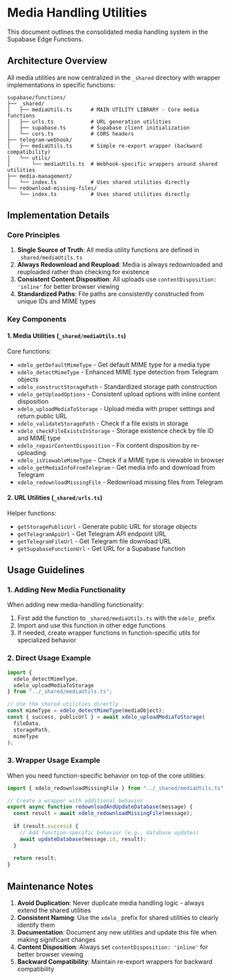 # Media Handling Utilities

This document outlines the consolidated media handling system in the Supabase Edge Functions.

## Architecture Overview

All media utilities are now centralized in the `_shared` directory with wrapper implementations in specific functions:

```
supabase/functions/
├── _shared/
│   ├── mediaUtils.ts      # MAIN UTILITY LIBRARY - Core media functions
│   ├── urls.ts            # URL generation utilities
│   ├── supabase.ts        # Supabase client initialization
│   └── cors.ts            # CORS headers
├── telegram-webhook/
│   ├── mediaUtils.ts      # Simple re-export wrapper (backward compatibility)
│   └── utils/
│       └── mediaUtils.ts  # Webhook-specific wrappers around shared utilities
├── media-management/
│   └── index.ts           # Uses shared utilities directly
└── redownload-missing-files/
    └── index.ts           # Uses shared utilities directly
```

## Implementation Details

### Core Principles

1. **Single Source of Truth**: All media utility functions are defined in `_shared/mediaUtils.ts`
2. **Always Redownload and Reupload**: Media is always redownloaded and reuploaded rather than checking for existence
3. **Consistent Content Disposition**: All uploads use `contentDisposition: 'inline'` for better browser viewing
4. **Standardized Paths**: File paths are consistently constructed from unique IDs and MIME types

### Key Components

#### 1. Media Utilities (`_shared/mediaUtils.ts`)

Core functions:
- `xdelo_getDefaultMimeType` - Get default MIME type for a media type
- `xdelo_detectMimeType` - Enhanced MIME type detection from Telegram objects
- `xdelo_constructStoragePath` - Standardized storage path construction
- `xdelo_getUploadOptions` - Consistent upload options with inline content disposition
- `xdelo_uploadMediaToStorage` - Upload media with proper settings and return public URL
- `xdelo_validateStoragePath` - Check if a file exists in storage
- `xdelo_checkFileExistsInStorage` - Storage existence check by file ID and MIME type
- `xdelo_repairContentDisposition` - Fix content disposition by re-uploading
- `xdelo_isViewableMimeType` - Check if a MIME type is viewable in browser
- `xdelo_getMediaInfoFromTelegram` - Get media info and download from Telegram
- `xdelo_redownloadMissingFile` - Redownload missing files from Telegram

#### 2. URL Utilities (`_shared/urls.ts`)

Helper functions:
- `getStoragePublicUrl` - Generate public URL for storage objects
- `getTelegramApiUrl` - Get Telegram API endpoint URL
- `getTelegramFileUrl` - Get Telegram file download URL
- `getSupabaseFunctionUrl` - Get URL for a Supabase function

## Usage Guidelines

### 1. Adding New Media Functionality

When adding new media-handling functionality:

1. First add the function to `_shared/mediaUtils.ts` with the `xdelo_` prefix
2. Import and use this function in other edge functions
3. If needed, create wrapper functions in function-specific utils for specialized behavior

### 2. Direct Usage Example

```typescript
import { 
  xdelo_detectMimeType,
  xdelo_uploadMediaToStorage 
} from "../_shared/mediaUtils.ts";

// Use the shared utilities directly
const mimeType = xdelo_detectMimeType(mediaObject);
const { success, publicUrl } = await xdelo_uploadMediaToStorage(
  fileData,
  storagePath,
  mimeType
);
```

### 3. Wrapper Usage Example

When you need function-specific behavior on top of the core utilities:

```typescript
import { xdelo_redownloadMissingFile } from "../_shared/mediaUtils.ts";

// Create a wrapper with additional behavior
export async function redownloadAndUpdateDatabase(message) {
  const result = await xdelo_redownloadMissingFile(message);
  
  if (result.success) {
    // Add function-specific behavior (e.g., database updates)
    await updateDatabase(message.id, result);
  }
  
  return result;
}
```

## Maintenance Notes

1. **Avoid Duplication**: Never duplicate media handling logic - always extend the shared utilities
2. **Consistent Naming**: Use the `xdelo_` prefix for shared utilities to clearly identify them
3. **Documentation**: Document any new utilities and update this file when making significant changes
4. **Content Disposition**: Always set `contentDisposition: 'inline'` for better browser viewing
5. **Backward Compatibility**: Maintain re-export wrappers for backward compatibility
